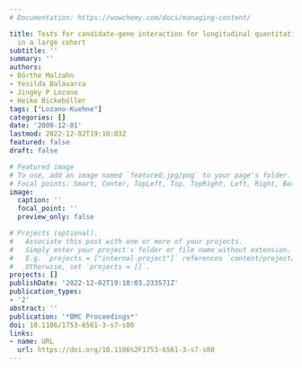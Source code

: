 ```yaml
---
# Documentation: https://wowchemy.com/docs/managing-content/

title: Tests for candidate-gene interaction for longitudinal quantitative traits measured
  in a large cohort
subtitle: ''
summary: ''
authors:
- Dörthe Malzahn
- Yesilda Balavarca
- Jingky P Lozano
- Heike Bickeböller
tags: ["Lozano-Kuehne"]
categories: []
date: '2009-12-01'
lastmod: 2022-12-02T19:10:03Z
featured: false
draft: false

# Featured image
# To use, add an image named `featured.jpg/png` to your page's folder.
# Focal points: Smart, Center, TopLeft, Top, TopRight, Left, Right, BottomLeft, Bottom, BottomRight.
image:
  caption: ''
  focal_point: ''
  preview_only: false

# Projects (optional).
#   Associate this post with one or more of your projects.
#   Simply enter your project's folder or file name without extension.
#   E.g. `projects = ["internal-project"]` references `content/project/deep-learning/index.md`.
#   Otherwise, set `projects = []`.
projects: []
publishDate: '2022-12-02T19:10:03.233571Z'
publication_types:
- '2'
abstract: ''
publication: '*BMC Proceedings*'
doi: 10.1186/1753-6561-3-s7-s80
links:
- name: URL
  url: https://doi.org/10.1186%2F1753-6561-3-s7-s80
---
```

